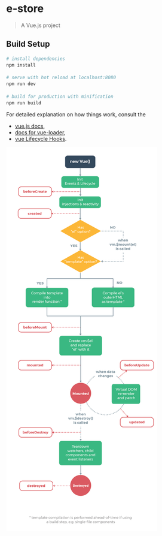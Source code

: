 # e-store

> A Vue.js project

## Build Setup

``` bash
# install dependencies
npm install

# serve with hot reload at localhost:8080
npm run dev

# build for production with minification
npm run build
```

For detailed explanation on how things work, consult the

- [vue.js docs](https://vuejs.org/),
- [docs for vue-loader](http://vuejs.github.io/vue-loader),
- [vue Lifecycle Hooks](https://vuejs.org/v2/guide/instance.html).

![Alt text](./lifecycle.png?raw=true "Optional Title")
